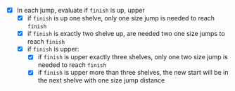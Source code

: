 -[X] In each jump, evaluate if `finish` is up, upper
  -[X] if `finish` is up one shelve, only one size jump is needed to reach `finish`
  -[X] if `finish` is exactly two shelve up, are needed two one size jumps to reach `finish`
  -[X] if `finish` is upper:
    -[X] if `finish` is upper exactly three shelves, only one two size jump is needed to reach `finish`
    -[X] if `finish` is upper more than three shelves, the new start will be in the next shelve with one size jump distance